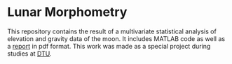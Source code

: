 # Lunar Morphometry

This repository contains the result of a multivariate statistical
analysis of elevation and gravity data of the moon.
It includes MATLAB code as well as a [report]( https://github.com/j-almansa/lunarForm/blob/master/lunarmorph.pdf ) in pdf format.
This work was made as a special project during studies at [DTU]( https://www.space.dtu.dk/english ). 
